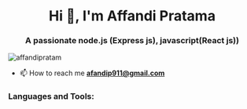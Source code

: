 <h1 align="center">Hi 👋, I'm Affandi Pratama</h1>
<h3 align="center">A passionate node.js (Express js), javascript(React js))</h3>

<p align="left"> <img src="https://komarev.com/ghpvc/?username=affandipratam&label=Profile%20views&color=0e75b6&style=flat" alt="affandipratam" /> </p>

- 📫 How to reach me **afandip911@gmail.com**

<h3 align="left">Languages and Tools:</h3>
